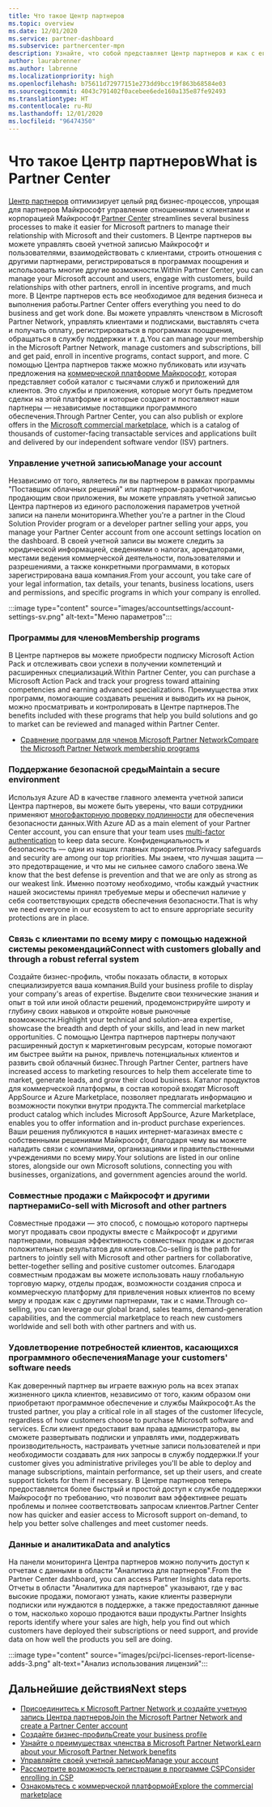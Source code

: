 ```yaml
---
title: Что такое Центр партнеров
ms.topic: overview
ms.date: 12/01/2020
ms.service: partner-dashboard
ms.subservice: partnercenter-mpn
description: Узнайте, что собой представляет Центр партнеров и как с его помощью развивать свой бизнес
author: laurabrenner
ms.author: labrenne
ms.localizationpriority: high
ms.openlocfilehash: b75611d72977151e273dd9bcc19f863b68584e03
ms.sourcegitcommit: 4043c791402f0acebee6ede160a135e87fe92493
ms.translationtype: HT
ms.contentlocale: ru-RU
ms.lasthandoff: 12/01/2020
ms.locfileid: "96474350"
---
```

# <a name="what-is-partner-center"></a><span data-ttu-id="906d6-103">Что такое Центр партнеров</span><span class="sxs-lookup"><span data-stu-id="906d6-103">What is Partner Center</span></span>

<span data-ttu-id="906d6-104">[Центр партнеров](https://partner.microsoft.com/dashboard/home) оптимизирует целый ряд бизнес-процессов, упрощая для партнеров Майкрософт управление отношениями с клиентами и корпорацией Майкрософт.</span><span class="sxs-lookup"><span data-stu-id="906d6-104">[Partner Center](https://partner.microsoft.com/dashboard/home) streamlines several business processes to make it easier for Microsoft partners to manage their relationship with Microsoft and their customers.</span></span>   <span data-ttu-id="906d6-105">В Центре партнеров вы можете управлять своей учетной записью Майкрософт и пользователями, взаимодействовать с клиентами, строить отношения с другими партнерами, регистрироваться в программах поощрения и использовать многие другие возможности.</span><span class="sxs-lookup"><span data-stu-id="906d6-105">Within Partner Center, you can manage your Microsoft account and users, engage with customers, build relationships with other partners, enroll in incentive programs, and much more.</span></span> <span data-ttu-id="906d6-106">В Центре партнеров есть все необходимое для ведения бизнеса и выполнения работы.</span><span class="sxs-lookup"><span data-stu-id="906d6-106">Partner Center offers everything you need to do business and get work done.</span></span> <span data-ttu-id="906d6-107">Вы можете управлять членством в Microsoft Partner Network, управлять клиентами и подписками, выставлять счета и получать оплату, регистрироваться в программах поощрения, обращаться в службу поддержки и т. д.</span><span class="sxs-lookup"><span data-stu-id="906d6-107">You can manage your membership in the Microsoft Partner Network, manage customers and subscriptions, bill and get paid, enroll in incentive programs, contact support, and more.</span></span> <span data-ttu-id="906d6-108">С помощью Центра партнеров также можно публиковать или изучать предложения на [коммерческой платформе Майкрософт](/azure/marketplace), которая представляет собой каталог с тысячами служб и приложений для клиентов. Это службы и приложения, которые могут быть предметом сделки на этой платформе и которые создают и поставляют наши партнеры — независимые поставщики программного обеспечения.</span><span class="sxs-lookup"><span data-stu-id="906d6-108">Through Partner Center, you can also publish or explore offers in the [Microsoft commercial marketplace](/azure/marketplace), which is a catalog of thousands of customer-facing transactable services and applications built and delivered by our  independent software vendor (ISV) partners.</span></span>

### <a name="manage-your-account"></a><span data-ttu-id="906d6-109">Управление учетной записью</span><span class="sxs-lookup"><span data-stu-id="906d6-109">Manage your account</span></span>

<span data-ttu-id="906d6-110">Независимо от того, являетесь ли вы партнером в рамках программы "Поставщик облачных решений" или партнером-разработчиком, продающим свои приложения, вы можете управлять учетной записью Центра партнеров из единого расположения параметров учетной записи на панели мониторинга.</span><span class="sxs-lookup"><span data-stu-id="906d6-110">Whether you're a partner in the Cloud Solution Provider program or a developer partner selling your apps, you manage your Partner Center account from one account settings location on the dashboard.</span></span>  <span data-ttu-id="906d6-111">В своей учетной записи вы можете следить за юридической информацией, сведениями о налогах, арендаторами, местами ведения коммерческой деятельности, пользователями и разрешениями, а также конкретными программами, в которых зарегистрирована ваша компания.</span><span class="sxs-lookup"><span data-stu-id="906d6-111">From your account, you take care of your legal information, tax details, your tenants, business locations, users and permissions, and specific programs in which your company is enrolled.</span></span> 

:::image type="content" source="images/accountsettings/account-settings-sv.png" alt-text="Меню параметров":::


### <a name="membership-programs"></a><span data-ttu-id="906d6-113">Программы для членов</span><span class="sxs-lookup"><span data-stu-id="906d6-113">Membership programs</span></span>

<span data-ttu-id="906d6-114">В Центре партнеров вы можете приобрести подписку Microsoft Action Pack и отслеживать свои успехи в получении компетенций и расширенных специализаций.</span><span class="sxs-lookup"><span data-stu-id="906d6-114">Within Partner Center, you can  purchase a Microsoft Action Pack and track your progress toward attaining competencies and earning advanced specializations.</span></span> <span data-ttu-id="906d6-115">Преимущества этих программ, помогающие создавать решения и выводить их на рынок, можно просматривать и контролировать в Центре партнеров.</span><span class="sxs-lookup"><span data-stu-id="906d6-115">The benefits included with these programs that help you build solutions and go to market can be reviewed and managed within Partner Center.</span></span>

- [<span data-ttu-id="906d6-116">Сравнение программ для членов Microsoft Partner Network</span><span class="sxs-lookup"><span data-stu-id="906d6-116">Compare the Microsoft Partner Network membership programs</span></span>](https://partner.microsoft.com/membership/compare-offers) 


### <a name="maintain-a-secure-environment"></a><span data-ttu-id="906d6-117">Поддержание безопасной среды</span><span class="sxs-lookup"><span data-stu-id="906d6-117">Maintain a secure environment</span></span>

<span data-ttu-id="906d6-118">Используя Azure AD в качестве главного элемента учетной записи Центра партнеров, вы можете быть уверены, что ваши сотрудники применяют [многофакторную проверку подлинности](partner-security-requirements-mandating-mfa.md) для обеспечения безопасности данных.</span><span class="sxs-lookup"><span data-stu-id="906d6-118">With Azure AD as a main element of your Partner Center account, you can ensure that your team uses [multi-factor authentication](partner-security-requirements-mandating-mfa.md) to keep data secure.</span></span> <span data-ttu-id="906d6-119">Конфиденциальность и безопасность — одни из наших главных приоритетов.</span><span class="sxs-lookup"><span data-stu-id="906d6-119">Privacy safeguards and security are among our top priorities.</span></span> <span data-ttu-id="906d6-120">Мы знаем, что лучшая защита — это предотвращение, и что мы не сильнее самого слабого звена.</span><span class="sxs-lookup"><span data-stu-id="906d6-120">We know that the best defense is prevention and that we are only as strong as our weakest link.</span></span> <span data-ttu-id="906d6-121">Именно поэтому необходимо, чтобы каждый участник нашей экосистемы принял требуемые меры и обеспечил наличие у себя соответствующих средств обеспечения безопасности.</span><span class="sxs-lookup"><span data-stu-id="906d6-121">That is why we need everyone in our ecosystem to act to ensure appropriate security protections are in place.</span></span>

### <a name="connect-with-customers-globally-and-through-a-robust-referral-system"></a><span data-ttu-id="906d6-122">Связь с клиентами по всему миру с помощью надежной системы рекомендаций</span><span class="sxs-lookup"><span data-stu-id="906d6-122">Connect with customers globally and through a robust referral system</span></span>

<span data-ttu-id="906d6-123">Создайте бизнес-профиль, чтобы показать области, в которых специализируется ваша компания.</span><span class="sxs-lookup"><span data-stu-id="906d6-123">Build your business profile to display your company's areas of expertise.</span></span> <span data-ttu-id="906d6-124">Выделите свои технические знания и опыт в той или иной области решений, продемонстрируйте широту и глубину своих навыков и откройте новые рыночные возможности.</span><span class="sxs-lookup"><span data-stu-id="906d6-124">Highlight your technical and solution-area expertise, showcase the breadth and depth of your skills, and lead in new market opportunities.</span></span> <span data-ttu-id="906d6-125">С помощью Центра партнеров партнеры получают расширенный доступ к маркетинговым ресурсам, которые помогают им быстрее выйти на рынок, привлечь потенциальных клиентов и развить свой облачный бизнес.</span><span class="sxs-lookup"><span data-stu-id="906d6-125">Through Partner Center, partners have increased access to marketing resources to help them accelerate time to market, generate leads, and grow their cloud business.</span></span> <span data-ttu-id="906d6-126">Каталог продуктов для коммерческой платформы, в состав которой входят Microsoft AppSource и Azure Marketplace, позволяет предлагать информацию и возможности покупки внутри продукта.</span><span class="sxs-lookup"><span data-stu-id="906d6-126">The commercial marketplace product catalog which includes Microsoft AppSource, Azure Marketplace, enables you to offer information and in-product purchase experiences.</span></span> <span data-ttu-id="906d6-127">Ваши решения публикуются в наших интернет-магазинах вместе с собственными решениями Майкрософт, благодаря чему вы можете наладить связи с компаниями, организациями и правительственными учреждениями по всему миру.</span><span class="sxs-lookup"><span data-stu-id="906d6-127">Your solutions are listed in our online stores, alongside our own Microsoft solutions, connecting you with businesses, organizations, and government agencies around the world.</span></span>

### <a name="co-sell-with-microsoft-and-other-partners"></a><span data-ttu-id="906d6-128">Совместные продажи с Майкрософт и другими партнерами</span><span class="sxs-lookup"><span data-stu-id="906d6-128">Co-sell with Microsoft and other partners</span></span>

<span data-ttu-id="906d6-129">Совместные продажи — это способ, с помощью которого партнеры могут продавать свои продукты вместе с Майкрософт и другими партнерами, повышая эффективность совместных продаж и достигая положительных результатов для клиентов.</span><span class="sxs-lookup"><span data-stu-id="906d6-129">Co-selling is the path for partners to jointly sell with Microsoft and other partners for collaborative, better-together selling and positive customer outcomes.</span></span>  <span data-ttu-id="906d6-130">Благодаря совместным продажам вы можете использовать нашу глобальную торговую марку, отделы продаж, возможности создания спроса и коммерческую платформу для привлечения новых клиентов по всему миру и продаж как с другими партнерами, так и с нами.</span><span class="sxs-lookup"><span data-stu-id="906d6-130">Through co-selling, you can leverage our global brand, sales teams, demand-generation capabilities, and the commercial marketplace to reach new customers worldwide and sell both with other partners and with us.</span></span>

### <a name="manage-your-customers-software-needs"></a><span data-ttu-id="906d6-131">Удовлетворение потребностей клиентов, касающихся программного обеспечения</span><span class="sxs-lookup"><span data-stu-id="906d6-131">Manage your customers' software needs</span></span>

<span data-ttu-id="906d6-132">Как доверенный партнер вы играете важную роль на всех этапах жизненного цикла клиентов, независимо от того, каким образом они приобретают программное обеспечение и службы Майкрософт.</span><span class="sxs-lookup"><span data-stu-id="906d6-132">As the trusted partner, you play a critical role in all stages of the customer lifecycle, regardless of how customers choose to purchase Microsoft software and services.</span></span> <span data-ttu-id="906d6-133">Если клиент предоставит вам права администратора, вы сможете развертывать подписки и управлять ими, поддерживать производительность, настраивать учетные записи пользователей и при необходимости создавать для них запросы в службу поддержки.</span><span class="sxs-lookup"><span data-stu-id="906d6-133">If your customer gives you administrative privileges you'll be able to deploy and manage subscriptions, maintain performance, set up their users, and create support tickets for them if necessary.</span></span> <span data-ttu-id="906d6-134">В Центре партнеров теперь предоставляется более быстрый и простой доступ к службе поддержки Майкрософт по требованию, что позволит вам эффективнее решать проблемы и полнее соответствовать запросам клиентов.</span><span class="sxs-lookup"><span data-stu-id="906d6-134">Partner Center now has quicker and easier access to Microsoft support on-demand, to help you better solve challenges and meet customer needs.</span></span>

### <a name="data-and-analytics"></a><span data-ttu-id="906d6-135">Данные и аналитика</span><span class="sxs-lookup"><span data-stu-id="906d6-135">Data and analytics</span></span>

<span data-ttu-id="906d6-136">На панели мониторинга Центра партнеров можно получить доступ к отчетам с данными в области "Аналитика для партнеров".</span><span class="sxs-lookup"><span data-stu-id="906d6-136">From the Partner Center dashboard, you can access Partner Insights data reports.</span></span> <span data-ttu-id="906d6-137">Отчеты в области "Аналитика для партнеров" указывают, где у вас высокие продажи, помогают узнать, какие клиенты развернули подписки или нуждаются в поддержке, а также предоставляют данные о том, насколько хорошо продаются ваши продукты.</span><span class="sxs-lookup"><span data-stu-id="906d6-137">Partner Insights reports identify where your sales are high, help you find out which customers have deployed their subscriptions or need support, and provide data on how well the products you sell are doing.</span></span>

:::image type="content" source="images/pci/pci-licenses-report-license-adds-3.png" alt-text="Анализ использования лицензий":::


## <a name="next-steps"></a><span data-ttu-id="906d6-139">Дальнейшие действия</span><span class="sxs-lookup"><span data-stu-id="906d6-139">Next steps</span></span>

- [<span data-ttu-id="906d6-140">Присоединитесь к Microsoft Partner Network и создайте учетную запись Центра партнеров</span><span class="sxs-lookup"><span data-stu-id="906d6-140">Join the Microsoft Partner Network and create a Partner Center account</span></span>](mpn-create-a-partner-center-account.md)
- [<span data-ttu-id="906d6-141">Создайте бизнес-профиль</span><span class="sxs-lookup"><span data-stu-id="906d6-141">Create your business profile</span></span>](create-a-marketing-profile.md)
- [<span data-ttu-id="906d6-142">Узнайте о преимуществах членства в Microsoft Partner Network</span><span class="sxs-lookup"><span data-stu-id="906d6-142">Learn about your Microsoft Partner Network benefits</span></span>](mpn-find-benefits.md)
- [<span data-ttu-id="906d6-143">Управляйте своей учетной записью</span><span class="sxs-lookup"><span data-stu-id="906d6-143">Manage your account</span></span>](partner-center-account-setup.md)
- [<span data-ttu-id="906d6-144">Рассмотрите возможность регистрации в программе CSP</span><span class="sxs-lookup"><span data-stu-id="906d6-144">Consider enrolling in CSP</span></span>](csp-overview.md)
- [<span data-ttu-id="906d6-145">Ознакомьтесь с коммерческой платформой</span><span class="sxs-lookup"><span data-stu-id="906d6-145">Explore the commercial marketplace</span></span>](csp-commercial-marketplace-overview.md)

